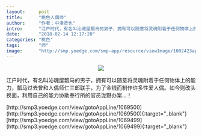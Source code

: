 ```yaml
---
layout:     post
title:      "桃色人偶师"
author:     "作者：中津贤也"
intro:      "江户时代，有名叫沁魂屋瓢马的男子，拥有可以随意将灵魂附着于任何物体上的能力，瓢马过去曾和人偶师仁三郎联手，为了金钱而制作许多性爱人偶。如今则改头换面，利用自己的能力协助奉行所的官员泷野办案...！"
date:       "2018-02-14 12:17:20"
categories: "桃色"
tags:       "师"
image:      "http://smp.yoedge.com/smp-app/resource/viewImage/1002423appline.png"
---
```

<div style="text-align: center">
<p><img src="http://smp.yoedge.com/smp-app/resource/viewImage/1002423appline.png"/></p>
</div>
<p class="post-meta">
<span>江户时代，有名叫沁魂屋瓢马的男子，拥有可以随意将灵魂附着于任何物体上的能力，瓢马过去曾和人偶师仁三郎联手，为了金钱而制作许多性爱人偶。如今则改头换面，利用自己的能力协助奉行所的官员泷野办案...！</span>
</p>
[http://smp3.yoedge.com/view/gotoAppLine/1069500](http://smp3.yoedge.com/view/gotoAppLine/1069500){:target="_blank"}
[http://smp3.yoedge.com/view/gotoAppLine/1069499](http://smp3.yoedge.com/view/gotoAppLine/1069499){:target="_blank"}


